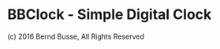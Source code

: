 BBClock - Simple Digital Clock
==============================

(c) 2016 Bernd Busse, All Rights Reserved
